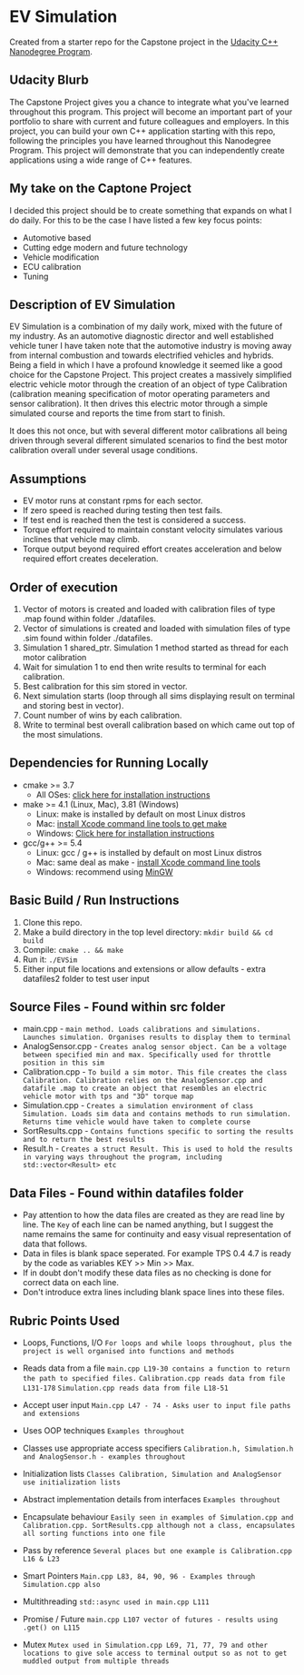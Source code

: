 # EV Simulation
Created from a starter repo for the Capstone project in the [Udacity C++ Nanodegree Program](https://www.udacity.com/course/c-plus-plus-nanodegree--nd213).

## Udacity Blurb
The Capstone Project gives you a chance to integrate what you've learned throughout this program. This project will become an important part of your portfolio to share with current and future colleagues and employers.
In this project, you can build your own C++ application starting with this repo, following the principles you have learned throughout this Nanodegree Program. This project will demonstrate that you can independently create applications using a wide range of C++ features.

## My take on the Captone Project
I decided this project should be to create something that expands on what I do daily.
For this to be the case I have listed a few key focus points:
* Automotive based
* Cutting edge modern and future technology
* Vehicle modification
* ECU calibration
* Tuning

## Description of EV Simulation
EV Simulation is a combination of my daily work, mixed with the future of my industry. As an automotive diagnostic director and well established vehicle tuner I have taken note that the automotive industry is moving away from internal combustion and towards electrified vehicles and hybrids.
Being a field in which I have a profound knowledge it seemed like a good choice for the Capstone Project.
This project creates a massively simplified electric vehicle motor through the creation of an object of type Calibration (calibration meaning specification of motor operating parameters and sensor calibration).
It then drives this electric motor through a simple simulated course and reports the time from start to finish.

It does this not once, but with several different motor calibrations all being driven through several different simulated scenarios to find the best motor calibration overall under several usage conditions.

## Assumptions
* EV motor runs at constant rpms for each sector.
* If zero speed is reached during testing then test fails.
* If test end is reached then the test is considered a success.
* Torque effort required to maintain constant velocity simulates various inclines that vehicle may climb.
* Torque output beyond required effort creates acceleration and below required effort creates deceleration.

## Order of execution
1. Vector of motors is created and loaded with calibration files of type .map found within folder ./datafiles.
2. Vector of simulations is created and loaded with simulation files of type .sim found within folder ./datafiles.
3. Simulation 1 shared_ptr. Simulation 1 method started as thread for each motor calibration
4. Wait for simulation 1 to end then write results to terminal for each calibration.
5. Best calibration for this sim stored in vector.
6. Next simulation starts (loop through all sims displaying result on terminal and storing best in vector).
7. Count number of wins by each calibration.
8. Write to terminal best overall calibration based on which came out top of the most simulations.

## Dependencies for Running Locally
* cmake >= 3.7
  * All OSes: [click here for installation instructions](https://cmake.org/install/)
* make >= 4.1 (Linux, Mac), 3.81 (Windows)
  * Linux: make is installed by default on most Linux distros
  * Mac: [install Xcode command line tools to get make](https://developer.apple.com/xcode/features/)
  * Windows: [Click here for installation instructions](http://gnuwin32.sourceforge.net/packages/make.htm)
* gcc/g++ >= 5.4
  * Linux: gcc / g++ is installed by default on most Linux distros
  * Mac: same deal as make - [install Xcode command line tools](https://developer.apple.com/xcode/features/)
  * Windows: recommend using [MinGW](http://www.mingw.org/)

## Basic Build / Run Instructions
1. Clone this repo.
2. Make a build directory in the top level directory: `mkdir build && cd build`
3. Compile: `cmake .. && make`
4. Run it: `./EVSim`
5. Either input file locations and extensions or allow defaults - extra datafiles2 folder to test user input

## Source Files - Found within src folder
* main.cpp - `main method. Loads calibrations and simulations. Launches simulation. Organises results to display them to terminal`
* AnalogSensor.cpp - `Creates analog sensor object. Can be a voltage between specified min and max. Specifically used for throttle position in this sim`
* Calibration.cpp - `To build a sim motor. This file creates the class Calibration. Calibration relies on the AnalogSensor.cpp and datafile .map to create an object that resembles an electric vehicle motor with tps and "3D" torque map`
* Simulation.cpp - `Creates a simulation environment of class Simulation. Loads sim data and contains methods to run simulation. Returns time vehicle would have taken to complete course`
* SortResults.cpp - `Contains functions specific to sorting the results and to return the best results`
* Result.h - `Creates a struct Result. This is used to hold the results in varying ways throughout the program, including std::vector<Result> etc`

## Data Files - Found within datafiles folder
* Pay attention to how the data files are created as they are read line by line. The `Key` of each line can be named anything, but I suggest the name remains the same for continuity and easy visual representation of data that follows.
* Data in files is blank space seperated. For example TPS 0.4 4.7 is ready by the code as variables KEY >> Min >> Max.
* If in doubt don't modify these data files as no checking is done for correct data on each line.
* Don't introduce extra lines including blank space lines into these files.

## Rubric Points Used
* Loops, Functions, I/O   `For loops and while loops throughout, plus the project is well organised into functions and methods`

* Reads data from a file  `main.cpp L19-30 contains a function to return the path to specified files.`
                          `Calibration.cpp reads data from file L131-178`
                          `Simulation.cpp reads data from file L18-51`

* Accept user input       `Main.cpp L47 - 74 - Asks user to input file paths and extensions`

* Uses OOP techniques     `Examples throughout`

* Classes use appropriate access specifiers `Calibration.h, Simulation.h and AnalogSensor.h - examples throughout`

* Initialization lists    `Classes Calibration, Simulation and AnalogSensor use initialization lists`

* Abstract implementation details from interfaces `Examples throughout`

* Encapsulate behaviour   `Easily seen in examples of Simulation.cpp and Calibration.cpp. SortResults.cpp although not a class, encapsulates all sorting functions into one file`

* Pass by reference       `Several places but one example is Calibration.cpp L16 & L23`

* Smart Pointers          `Main.cpp L83, 84, 90, 96 - Examples through Simulation.cpp also`

* Multithreading          `std::async used in main.cpp L111`

* Promise / Future        `main.cpp L107 vector of futures - results using .get() on L115`

* Mutex                   `Mutex used in Simulation.cpp L69, 71, 77, 79 and other locations to give sole access to terminal output so as not to get muddled output from multiple threads`
